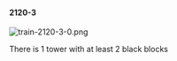 #### 2120-3
![train-2120-3-0.png](https://github.com/lil-lab/nlvr/raw/master/nlvr/train/images/24/train-2120-3-0.png "train-2120-3-0.png")

There is 1 tower with at least 2 black blocks